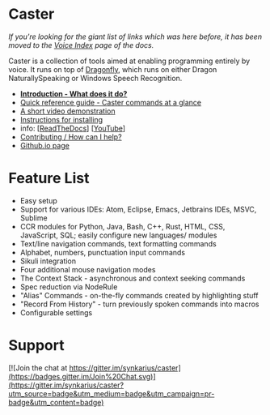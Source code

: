# Caster

_If you're looking for the giant list of links which was here before, it has been moved to the [Voice Index](http://caster.readthedocs.org/en/latest/caster/doc/readthedocs/Voice%20Index/) page of the docs._

Caster is a collection of tools aimed at enabling programming entirely by voice. It runs on top of [Dragonfly](https://github.com/Danesprite/dragonfly), which runs on either Dragon NaturallySpeaking or Windows Speech Recognition.

- [**Introduction - What does it do?**](caster/doc/Intro.md)
- [Quick reference guide - Caster commands at a glance](CasterQuickReference0.5.8.pdf)
- [A short video demonstration](https://www.youtube.com/watch?v=T1bKAqDhH_E)
- [Instructions for installing](caster/doc/Installation.md)
- info: [[ReadTheDocs](http://caster.readthedocs.org/en/latest/README/)] [[YouTube](https://www.youtube.com/channel/UC2qZzmCj_5ZKkTa3i9X1LCg)]
- [Contributing / How can I help?](https://github.com/synkarius/caster/blob/master/caster/doc/CONTRIBUTING.md)
- [Github.io page](http://synkarius.github.io/caster/)

# Feature List

* Easy setup
* Support for various IDEs: Atom, Eclipse, Emacs, Jetbrains IDEs, MSVC, Sublime
* CCR modules for Python, Java, Bash, C++, Rust, HTML, CSS, JavaScript, SQL; easily configure new languages/ modules
* Text/line navigation commands, text formatting commands
* Alphabet, numbers, punctuation input commands
* Sikuli integration
* Four additional mouse navigation modes
* The Context Stack - asynchronous and context seeking commands
* Spec reduction via NodeRule
* "Alias" Commands - on-the-fly commands created by highlighting stuff
* "Record From History" - turn previously spoken commands into macros
* Configurable settings

# Support
[![Join the chat at https://gitter.im/synkarius/caster](https://badges.gitter.im/Join%20Chat.svg)](https://gitter.im/synkarius/caster?utm_source=badge&utm_medium=badge&utm_campaign=pr-badge&utm_content=badge)
